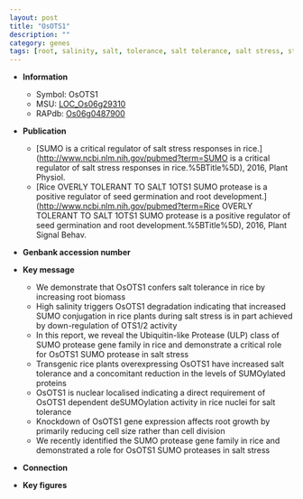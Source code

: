 ```yaml
---
layout: post
title: "OsOTS1"
description: ""
category: genes
tags: [root, salinity, salt, tolerance, salt tolerance, salt stress, stress, biomass, growth, cell division]
---
```


* **Information**  
    + Symbol: OsOTS1  
    + MSU: [LOC_Os06g29310](http://rice.plantbiology.msu.edu/cgi-bin/ORF_infopage.cgi?orf=LOC_Os06g29310)  
    + RAPdb: [Os06g0487900](http://rapdb.dna.affrc.go.jp/viewer/gbrowse_details/irgsp1?name=Os06g0487900)  

* **Publication**  
    + [SUMO is a critical regulator of salt stress responses in rice.](http://www.ncbi.nlm.nih.gov/pubmed?term=SUMO is a critical regulator of salt stress responses in rice.%5BTitle%5D), 2016, Plant Physiol.
    + [Rice OVERLY TOLERANT TO SALT 1OTS1 SUMO protease is a positive regulator of seed germination and root development.](http://www.ncbi.nlm.nih.gov/pubmed?term=Rice OVERLY TOLERANT TO SALT 1OTS1 SUMO protease is a positive regulator of seed germination and root development.%5BTitle%5D), 2016, Plant Signal Behav.

* **Genbank accession number**  

* **Key message**  
    + We demonstrate that OsOTS1 confers salt tolerance in rice by increasing root biomass
    + High salinity triggers OsOTS1 degradation indicating that increased SUMO conjugation in rice plants during salt stress is in part achieved by down-regulation of OTS1/2 activity
    + In this report, we reveal the Ubiquitin-like Protease (ULP) class of SUMO protease gene family in rice and demonstrate a critical role for OsOTS1 SUMO protease in salt stress
    + Transgenic rice plants overexpressing OsOTS1 have increased salt tolerance and a concomitant reduction in the levels of SUMOylated proteins
    + OsOTS1 is nuclear localised indicating a direct requirement of OsOTS1 dependent deSUMOylation activity in rice nuclei for salt tolerance
    + Knockdown of OsOTS1 gene expression affects root growth by primarily reducing cell size rather than cell division
    + We recently identified the SUMO protease gene family in rice and demonstrated a role for OsOTS1 SUMO proteases in salt stress

* **Connection**  

* **Key figures**  


